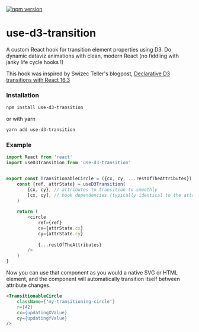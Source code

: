 [![npm version](http://img.shields.io/npm/v/use-d3-transition.svg?style=flat)](https://npmjs.org/package/use-d3-transition "View this project on npm")

# use-d3-transition
A custom React hook for transition element properties using D3. Do dynamic dataviz animations with clean, modern React (no fiddling with janky life cycle hooks !)

This hook was inspired by Swizec Teller's blogpost, [Declarative D3 transitions with React 16.3](https://swizec.com/blog/declarative-d3-transitions-react/swizec/8323)

### Installation

```sh
npm install use-d3-transition
```
or with yarn
```sh
yarn add use-d3-transition
```

### Example

```js
import React from 'react'
import useD3Transition from 'use-d3-transition'


export const TransitionableCircle = ({cx, cy, ...restOfTheAttributes}) => {
	const {ref, attrState} = useD3Transition(
		{cx, cy}, // attributes to transition to smoothly
		[cx, cy], // hook dependencies (typically identical to the attributes to transition to)
	)
	
	return (
		<circle
			ref={ref}
			cx={attrState.cx}
			cy={attrState.cy}
			
			{...restOfTheAttributes}
		/>
	)
}

```

Now you can use that component as you would a native SVG or HTML element, and the component will automatically transition itself between attribute changes.

```html
<TransitionableCircle
	className={'my-transitioning-circle'}
	r={42}
	cx={updatingXValue}
	cy={updatingYValue}
/>
```

